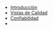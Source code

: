 - [Introducción](13-08-2024-Calidad)
- [Vistas de Calidad](15-08-2024-Calidad)
- [Confiabilidad](22-08-2024-Calidad)
- 